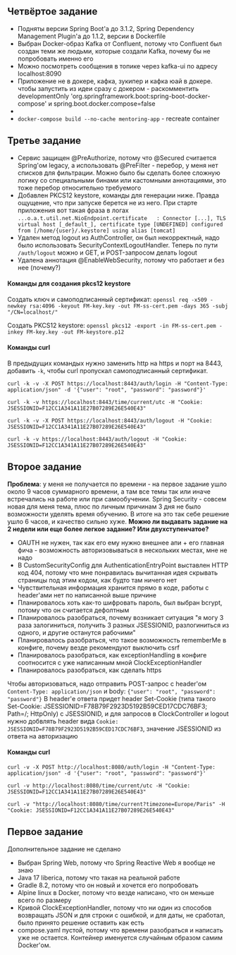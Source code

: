 
## Четвёртое задание

- Подняты версии Spring Boot'а до 3.1.2, Spring Dependency Management Plugin'а до 1.1.2, версии в Dockerfile
- Выбран Docker-образ Kafka от Confluent, потому что Confluent был создан теми же людьми, которые создали Kafka, почему бы не попробовать именно его
- Можно посмотреть сообщения в топике через kafka-ui по адресу localhost:8090
- Приложение не в докере, кафка, зукипер и кафка юай в докере. чтобы запустить из идеи сразу с докером - раскомментить developmentOnly 'org.springframework.boot:spring-boot-docker-compose' и spring.boot.docker.compose=false
- 
- `docker-compose build --no-cache mentoring-app` - recreate container

## Третье задание

- Сервис защищен @PreAuthorize, потому что @Secured считается Spring'ом legacy, а использовать @PreFilter - перебор, у меня нет списков для фильтрации.
Можно было бы сделать более сложную логику со специальными бинами или кастомными аннотациями, это тоже перебор относительно требуемого
- Добавлен PKCS12 keystore, команды для генерации ниже. Правда ощущение, что при запуске берется не из него. При старте приложения вот такая фраза в логах
`...o.a.t.util.net.NioEndpoint.certificate   : Connector [...], TLS virtual host [_default_], certificate type [UNDEFINED] configured from [/home/{user}/.keystore] using alias [tomcat]`
- Удален метод logout из AuthController, он был некорректный, надо было использовать SecurityContextLogoutHandler. Теперь по пути `/auth/logout` можно и GET, и POST-запросом делать logout
- Удалена аннотация @EnableWebSecurity, потому что работает и без нее (почему?)

#### Команды для создания pkcs12 keystore
Создать ключ и самоподписанный сертификат: 
`openssl req -x509 -newkey rsa:4096 -keyout FM-key.key -out FM-ss-cert.pem -days 365 -subj "/CN=localhost/"`

Создать PKCS12 keystore:
`openssl pkcs12 -export -in FM-ss-cert.pem -inkey FM-key.key -out FM-keystore.p12`

#### Команды curl
В предыдущих командых нужно заменить http на https и порт на 8443, добавить `-k`, чтобы curl пропускал самоподписанный сертификат.

`curl -k -v -X POST https://localhost:8443/auth/login -H "Content-Type: application/json" -d '{"user": "root", "password": "password"}'`

`curl -k -v https://localhost:8443/time/current/utc -H "Cookie: JSESSIONID=F12CC1A341A11E27B07289E26E540E43"`

`curl -k -v -X POST https://localhost:8443/auth/logout -H "Cookie: JSESSIONID=F12CC1A341A11E27B07289E26E540E43"`

`curl -k -v https://localhost:8443/auth/logout -H "Cookie: JSESSIONID=F12CC1A341A11E27B07289E26E540E43"`

## Второе задание

__Проблема__: у меня не получается по времени - на первое задание ушло около 9 часов суммарного времени, а там все темы так или иначе встречались
на работе или при самообучении. Spring Security - совсем новая для меня тема, плюс по личным причинам 3 дня не было возможности уделять
время обучению. В итоге на это так себе решение ушло 6 часов, и качество сильно хуже. __Можно ли выдавать задание на 2 недели или еще более легкое задание? Или двухступенчатое?__


- OAUTH не нужен, так как его ему нужно внешнее апи + его главная фича - возможность авторизовываться в нескольких местах, мне не надо
- В CustomSecurityConfig для AuthenticationEntryPoint выставлен HTTP код 404, потому что мне понравилась вычитанная идея скрывать страницы под этим кодом, как будто там ничего нет
- Чувствительная информация хранится прямо в коде, работы с header'ами нет по написанной выше причине
- Планировалось хоть как-то шифровать пароль, был выбран bcrypt, потому что он считается дефолтным
- Планировалось разобраться, почему возникает ситуация "я могу 3 раза залогиниться, получить 3 разных JSESSIONID, разлогиниться из одного, и другие останутся рабочими"
- Планировалось разобраться, что такое возможность rememberMe в конфиге, почему везде рекомендуют выключить csrf
- Планировалось разобраться, как exceptionHandling в конфиге соотносится с уже написанным мной ClockExceptionHandler
- Планировалось разобраться, как сделать https

Чтобы авторизоваться, надо отправить POST-запрос с header'ом `Content-Type: application/json` 
и body: `{"user": "root", "password": "password"}`
В header'е ответа придет header Set-Cookie (типа такого Set-Cookie: JSESSIONID=F78B79F2923D5192B59CED17CDC76BF3; Path=/; HttpOnly) с JSESSIONID, и для запросов в ClockController и logout нужно добвлять 
header вида `Cookie: JSESSIONID=F78B79F2923D5192B59CED17CDC76BF3`, значение JSESSIONID из ответа на авторизацию

#### Команды curl
`curl -v -X POST http://localhost:8080/auth/login -H "Content-Type: application/json" -d '{"user": "root", "password": "password"}'`

`curl -v http://localhost:8080/time/current/utc -H "Cookie: JSESSIONID=F12CC1A341A11E27B07289E26E540E43"`

`curl -v "http://localhost:8080/time/current?timezone=Europe/Paris" -H "Cookie: JSESSIONID=F12CC1A341A11E27B07289E26E540E43"`

## Первое задание

Дополнительное задание не сделано

- Выбран Spring Web, потому что Spring Reactive Web я вообще не знаю
- Java 17 liberica, потому что такая на реальной работе
- Gradle 8.2, потому что он новый и хочется его попробовать
- Alpine linux в Docker, потому что везде написано, что он меньше всего по размеру
- Кривой ClockExceptionHandler, потому что ни один из способов возвращать JSON 
и для строки с ошибкой, и для даты, не сработал, было принято решение оставить как есть
- compose.yaml пустой, потому что времени разобраться и написать уже не остается.
Контейнер именуется случайным образом самим Docker'ом.


